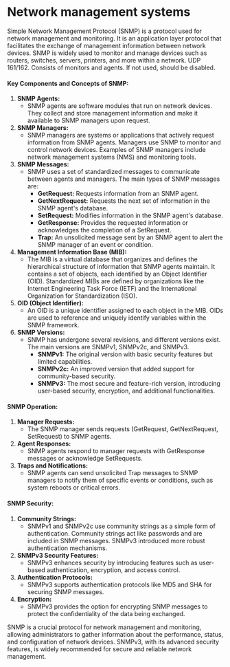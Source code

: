 # Network management systems

Simple Network Management Protocol (SNMP) is a protocol used for network management and monitoring. It is an application layer protocol that facilitates the exchange of management information between network devices. SNMP is widely used to monitor and manage devices such as routers, switches, servers, printers, and more within a network. UDP 161/162. Consists of monitors and agents. If not used, should be disabled.

#### Key Components and Concepts of SNMP:

1. **SNMP Agents:**
   * SNMP agents are software modules that run on network devices. They collect and store management information and make it available to SNMP managers upon request.
2. **SNMP Managers:**
   * SNMP managers are systems or applications that actively request information from SNMP agents. Managers use SNMP to monitor and control network devices. Examples of SNMP managers include network management systems (NMS) and monitoring tools.
3. **SNMP Messages:**
   * SNMP uses a set of standardized messages to communicate between agents and managers. The main types of SNMP messages are:
     * **GetRequest:** Requests information from an SNMP agent.
     * **GetNextRequest:** Requests the next set of information in the SNMP agent's database.
     * **SetRequest:** Modifies information in the SNMP agent's database.
     * **GetResponse:** Provides the requested information or acknowledges the completion of a SetRequest.
     * **Trap:** An unsolicited message sent by an SNMP agent to alert the SNMP manager of an event or condition.
4. **Management Information Base (MIB):**
   * The MIB is a virtual database that organizes and defines the hierarchical structure of information that SNMP agents maintain. It contains a set of objects, each identified by an Object Identifier (OID). Standardized MIBs are defined by organizations like the Internet Engineering Task Force (IETF) and the International Organization for Standardization (ISO).
5. **OID (Object Identifier):**
   * An OID is a unique identifier assigned to each object in the MIB. OIDs are used to reference and uniquely identify variables within the SNMP framework.
6. **SNMP Versions:**
   * SNMP has undergone several revisions, and different versions exist. The main versions are SNMPv1, SNMPv2c, and SNMPv3.
     * **SNMPv1:** The original version with basic security features but limited capabilities.
     * **SNMPv2c:** An improved version that added support for community-based security.
     * **SNMPv3:** The most secure and feature-rich version, introducing user-based security, encryption, and additional functionalities.

#### SNMP Operation:

1. **Manager Requests:**
   * The SNMP manager sends requests (GetRequest, GetNextRequest, SetRequest) to SNMP agents.
2. **Agent Responses:**
   * SNMP agents respond to manager requests with GetResponse messages or acknowledge SetRequests.
3. **Traps and Notifications:**
   * SNMP agents can send unsolicited Trap messages to SNMP managers to notify them of specific events or conditions, such as system reboots or critical errors.

#### SNMP Security:

1. **Community Strings:**
   * SNMPv1 and SNMPv2c use community strings as a simple form of authentication. Community strings act like passwords and are included in SNMP messages. SNMPv3 introduced more robust authentication mechanisms.
2. **SNMPv3 Security Features:**
   * SNMPv3 enhances security by introducing features such as user-based authentication, encryption, and access control.
3. **Authentication Protocols:**
   * SNMPv3 supports authentication protocols like MD5 and SHA for securing SNMP messages.
4. **Encryption:**
   * SNMPv3 provides the option for encrypting SNMP messages to protect the confidentiality of the data being exchanged.

SNMP is a crucial protocol for network management and monitoring, allowing administrators to gather information about the performance, status, and configuration of network devices. SNMPv3, with its advanced security features, is widely recommended for secure and reliable network management.
